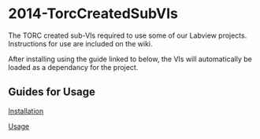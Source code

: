 2014-TorcCreatedSubVIs
======================

The TORC created sub-VIs required to use some of our Labview projects. Instructions for use are included on the wiki.

After installing using the guide linked to below, the VIs will automatically be loaded as a dependancy for the project.

Guides for Usage
-----------------
[Installation](https://github.com/TORC2137/2014-TorcCreatedSubVIs/wiki/Installation)

[Usage](https://github.com/TORC2137/2014-TorcCreatedSubVIs/wiki/Usage)
